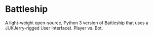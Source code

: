 # Battleship
A light-weight open-source, Python 3 version of Battleship that uses a JUI(Jerry-rigged User Interface). Player vs. Bot.

